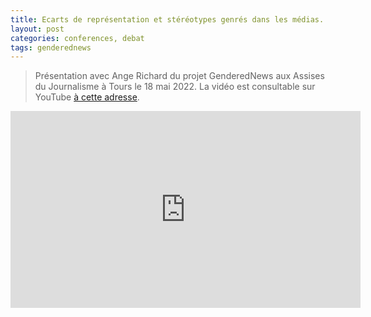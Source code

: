 ```yaml
---
title: Ecarts de représentation et stéréotypes genrés dans les médias. Où en sommes nous ? (Assises du Journalisme, Tours)
layout: post
categories: conferences, debat
tags: genderednews
---
```


> Présentation avec Ange Richard du projet GenderedNews aux Assises du Journalisme à Tours le 18 mai 2022. La vidéo est consultable sur YouTube [à cette adresse](https://www.youtube.com/watch?v=-kGGVaNFKKs).

<iframe width="560" height="315" src="https://www.youtube.com/embed/zHuSPNGnXsE?si=kS9UV21CQw3eXx4t" frameborder="0" allow="autoplay; encrypted-media" allowfullscreen></iframe>
